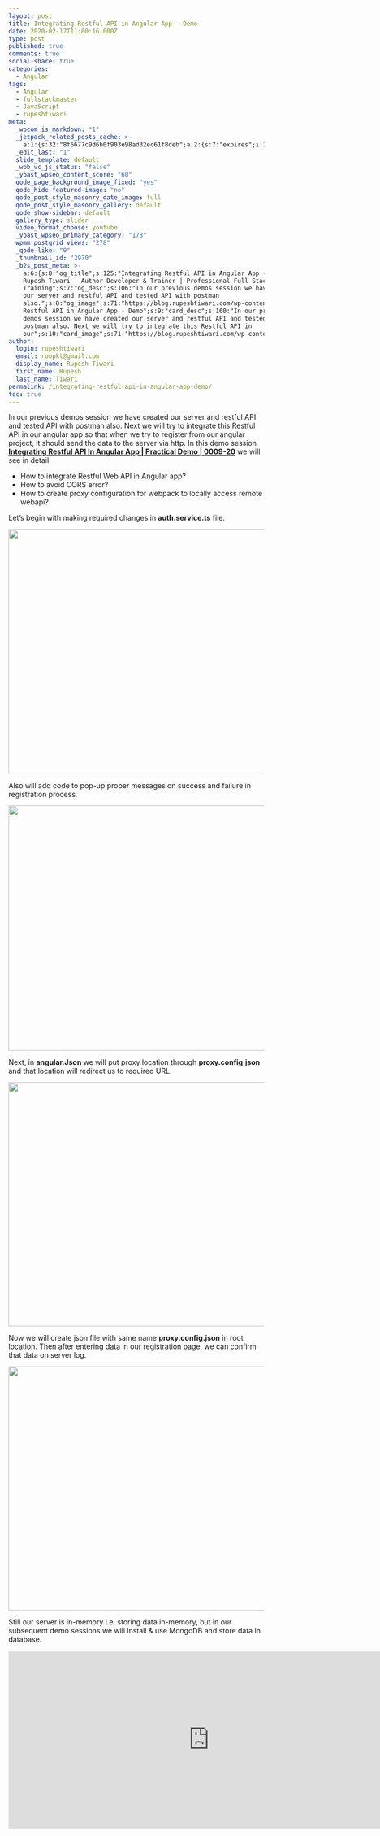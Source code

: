 ```yaml
---
layout: post
title: Integrating Restful API in Angular App - Demo
date: 2020-02-17T11:00:16.000Z
type: post
published: true
comments: true
social-share: true
categories:
  - Angular
tags:
  - Angular
  - fullstackmaster
  - JavaScript
  - rupeshtiwari
meta:
  _wpcom_is_markdown: "1"
  _jetpack_related_posts_cache: >-
    a:1:{s:32:"8f6677c9d6b0f903e98ad32ec61f8deb";a:2:{s:7:"expires";i:1605791275;s:7:"payload";a:3:{i:0;a:1:{s:2:"id";i:2895;}i:1;a:1:{s:2:"id";i:2953;}i:2;a:1:{s:2:"id";i:2840;}}}}
  _edit_last: "1"
  slide_template: default
  _wpb_vc_js_status: "false"
  _yoast_wpseo_content_score: "60"
  qode_page_background_image_fixed: "yes"
  qode_hide-featured-image: "no"
  qode_post_style_masonry_date_image: full
  qode_post_style_masonry_gallery: default
  qode_show-sidebar: default
  gallery_type: slider
  video_format_choose: youtube
  _yoast_wpseo_primary_category: "178"
  wpmm_postgrid_views: "278"
  _qode-like: "0"
  _thumbnail_id: "2970"
  _b2s_post_meta: >-
    a:6:{s:8:"og_title";s:125:"Integrating Restful API in Angular App - Demo -
    Rupesh Tiwari - Author Developer & Trainer | Professional Full Stack
    Training";s:7:"og_desc";s:106:"In our previous demos session we have created
    our server and restful API and tested API with postman
    also.";s:8:"og_image";s:71:"https://blog.rupeshtiwari.com/wp-content/uploads/2020/01/RUPESH-111.png";s:10:"card_title";s:45:"Integrating
    Restful API in Angular App - Demo";s:9:"card_desc";s:160:"In our previous
    demos session we have created our server and restful API and tested API with
    postman also. Next we will try to integrate this Restful API in
    our";s:10:"card_image";s:71:"https://blog.rupeshtiwari.com/wp-content/uploads/2020/01/RUPESH-111.png";}
author:
  login: rupeshtiwari
  email: roopkt@gmail.com
  display_name: Rupesh Tiwari
  first_name: Rupesh
  last_name: Tiwari
permalink: /integrating-restful-api-in-angular-app-demo/
toc: true
---
```


<p>In our previous demos session we have created our server and restful API and tested API with postman also. Next we will try to integrate this Restful API in our angular app so that when we try to register from our angular project, it should send the data to the server via http. In this demo session <a href="https://www.youtube.com/watch?v=2v2lMmcapmQ&amp;list=PLZed_adPqIJrl9pwlERGhU-RCNOtKqvyD&amp;index=21&amp;t=0s" target="_blank" rel="noopener noreferrer"><strong>Integrating Restful API In Angular App | Practical Demo | 0009-20</strong></a> we will see in detail</p>
<ul>
<li>How to integrate Restful Web API in Angular app?</li>
<li>How to avoid CORS error?</li>
<li>How to create proxy configuration for webpack to locally access remote webapi?</li>
</ul>
<p>Let’s begin with making required changes in <strong>auth.service.ts</strong> file.</p>
<p><img class="alignnone size-full wp-image-2969" src="{{ site.baseurl }}/assets/2020/02/IR1.png" alt="" width="853" height="482" /></p>
<p>Also will add code to pop-up proper messages on success and failure in registration process.</p>
<p><img class="alignnone size-full wp-image-2968" src="{{ site.baseurl }}/assets/2020/02/IR2.png" alt="" width="853" height="482" /></p>
<p>Next, in <strong>angular.Json</strong> we will put proxy location through <strong>proxy.config.json</strong> and that location will redirect us to required URL.</p>
<p><img class="alignnone size-full wp-image-2967" src="{{ site.baseurl }}/assets/2020/02/IR3.png" alt="" width="854" height="480" /></p>
<p>Now we will create json file with same name <strong>proxy.config.json</strong> in root location. Then after entering data in our registration page, we can confirm that data on server log.</p>
<p><img class="alignnone size-full wp-image-2966" src="{{ site.baseurl }}/assets/2020/02/IR4.png" alt="" width="853" height="480" /></p>
<p>Still our server is in-memory i.e. storing data in-memory, but in our subsequent demo sessions we will install &amp; use MongoDB and store data in database.</p>
<p><iframe src="https://www.youtube.com/embed/2v2lMmcapmQ" width="790" height="350" frameborder="0" allowfullscreen="allowfullscreen"><span data-mce-type="bookmark" style="display: inline-block; width: 0px; overflow: hidden; line-height: 0;" class="mce_SELRES_start">﻿</span></iframe></p>
